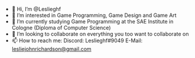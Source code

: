 - 👋 Hi, I’m @Leslieghf
- 👀 I’m interested in Game Programming, Game Design and Game Art
- 🌱 I’m currently studying Game Programming at the SAE Institute in Cologne (Diploma of Computer Science)
- 💞️ I’m looking to collaborate on everything you too want to collaborate on
- 📫 How to reach me: Discord: Leslieghf#9049 E-Mail: lesliejohnrichardson@gmail.com

<!---
Leslieghf/Leslieghf is a ✨ special ✨ repository because its `README.md` (this file) appears on your GitHub profile.
You can click the Preview link to take a look at your changes.
--->
